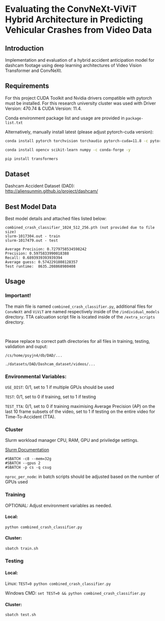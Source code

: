 # Evaluating the ConvNeXt-ViViT Hybrid Architecture in Predicting Vehicular Crashes from Video Data

## Introduction

Implementation and evaluation of a hybrid accident anticipation model for dashcam footage using deep learning architectures of Video Vision Transformer and ConvNeXt.

## Requirements

For this project CUDA Toolkit and Nvidia drivers compatible with pytorch must be installed. For this research university cluster was used with Driver Version: 470.74 & CUDA Version: 11.4.

Conda environment package list and usage are provided in `package-list.txt`

Alternatively, manually install latest (please adjust pytorch-cuda version):

```sh
conda install pytorch torchvision torchaudio pytorch-cuda=11.8 -c pytorch -c nvidia

conda install opencv scikit-learn numpy -c conda-forge -y

pip install transformers
```

## Dataset

Dashcam Accident Dataset (DAD): http://aliensunmin.github.io/project/dashcam/

## Best Model Data

Best model details and attached files listed below:

```
combined_crash_classifier_1024_512_256.pth (not provided due to file size)
slurm-1017304.out - train
slurm-1017479.out - test

Average Precision: 0.7279758534598242
Precision: 0.5975833990018388
Recall: 0.6893939393939394
Average guess: 0.5742291808128357
Test runtime:  8635.208868980408
```

## Usage

### Important!

The main file is named `combined_crash_classifier.py`, additional files for `ConvNeXt` and `ViViT` are named respectively inside of the `/individual_models` directory. TTA calcuation script file is located inside of the `/extra_scripts` directory.

</br>

Please replace to correct path directories for all files in training, testing, validation and ouput:

`/cs/home/psyjn4/db/DAD/...`

`./datasets/DAD/Dashcam_dataset/videos/...`

### Environmental Variables:

`USE_DIST`: 0/1, set to 1 if multiple GPUs should be used

`TEST`: 0/1, set to 0 if training, set to 1 if testing

`TEST_TTA`: 0/1, set to 0 if training maximising Average Precision (AP) on the last 10 frame subsets of the video, set to 1 if testing on the entire video for Time-To-Accident (TTA).

### Cluster

Slurm workload manager CPU, RAM, GPU and priviledge settings.

[Slurm Documentation](https://slurm.schedmd.com/documentation.html)

```
#SBATCH -c8 --mem=32g
#SBATCH --gpus 2
#SBATCH -p cs -q csug
```

`nproc_per_node`: in batch scripts should be adjusted based on the number of GPUs used

### Training

OPTIONAL: Adjust environment variables as needed.

#### Local:

`python combined_crash_classifier.py`

#### Cluster:

`sbatch train.sh`

### Testing

#### Local:

Linux: `TEST=0 python combined_crash_classifier.py`

Windows CMD: `set TEST=0 && python combined_crash_classifier.py`

#### Cluster:

`sbatch test.sh`
